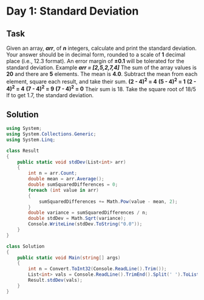# Day 1: Standard Deviation

## Task

Given an array, **_arr_**, of **_n_** integers, calculate and print the standard deviation. Your answer should be in decimal form, rounded to a scale of **1** decimal place (i.e., 12.3 format). An error margin of **±0.1** will be tolerated for the standard deviation.
Example
**_arr = [2,5,2,7,4]_**
The sum of the array values is **20** and there are **5** elements. The mean is **4.0**.
Subtract the mean from each element, square each result, and take their sum.
**(2 - 4)<sup>2</sup> = 4**
**(5 - 4)<sup>2</sup> = 1**
**(2 - 4)<sup>2</sup> = 4**
**(7 - 4)<sup>2</sup> = 9**
**(7 - 4)<sup>2</sup> = 0**
Their sum is 18. Take the square root of 18/5 lf to get 1.7, the standard deviation.

## Solution

```csharp
using System;
using System.Collections.Generic;
using System.Linq;

class Result
{
    public static void stdDev(List<int> arr)
    {
        int n = arr.Count;
        double mean = arr.Average();
        double sumSquaredDifferences = 0;
        foreach (int value in arr)
        {
            sumSquaredDifferences += Math.Pow(value - mean, 2);
        }
        double variance = sumSquaredDifferences / n;
        double stdDev = Math.Sqrt(variance);
        Console.WriteLine(stdDev.ToString("0.0"));
    }
}

class Solution
{
    public static void Main(string[] args)
    {
        int n = Convert.ToInt32(Console.ReadLine().Trim());
        List<int> vals = Console.ReadLine().TrimEnd().Split(' ').ToList().Select(valsTemp => Convert.ToInt32(valsTemp)).ToList();
        Result.stdDev(vals);
    }
}
```
